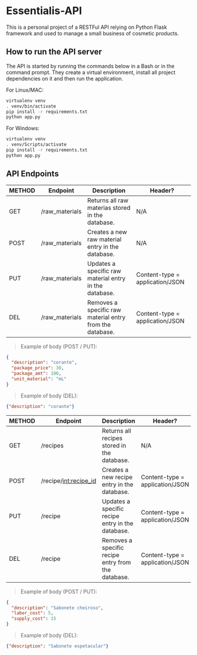 # Essentialis-API

This is a personal project of a RESTFul API relying on Python Flask framework and used to manage a small business of cosmetic products.

## How to run the API server

The API is started by running the commands below in a Bash or in the
command prompt. They create a virtual environment, install all project dependencies on it and then run the application.

For Linux/MAC:
```bash
virtualenv venv
. venv/bin/activate
pip install -r requirements.txt
python app.py
```
For Windows:
```bash
virtualenv venv
. venv/Scripts/activate
pip install -r requirements.txt
python app.py
```

## API Endpoints

| METHOD | Endpoint | Description | Header? |
| --- | --- | --- | --- |
| GET | /raw_materials| Returns all raw materias stored in the database.  | N/A |
| POST | /raw_materials| Creates a new raw material entry in the database. | N/A |
| PUT | /raw_materials| Updates a specific raw material entry in the database. | Content-type = application/JSON |
| DEL | /raw_materials | Removes a specific raw material entry from the database. | Content-type = application/JSON |

> Example of body (POST / PUT):
```json
{
  "description": "corante",
  "package_price": 30,
  "package_amt": 100,
  "unit_material": "mL"
}
```
> Example of body (DEL):
```json
{"description": "corante"}
```

| METHOD | Endpoint | Description | Header? |
| --- | --- | --- | --- |
| GET | /recipes| Returns all recipes stored in the database.  | N/A |
| POST | /recipe/<int:recipe_id> | Creates a new recipe entry in the database. | Content-type = application/JSON |
| PUT | /recipe | Updates a specific recipe entry in the database. | Content-type = application/JSON |
| DEL | /recipe | Removes a specific recipe entry from the database. | Content-type = application/JSON |

> Example of body (POST / PUT):
```json
{	
  "description": "Sabonete cheiroso",
  "labor_cost": 5,
  "supply_cost": 15
}
```
> Example of body (DEL):
```json
{"description": "Sabonete espetacular"}
```
